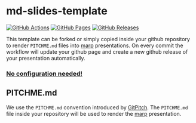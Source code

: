 # md-slides-template

[![GitHub Actions][gh_actions_badge]][gh_actions] [![GitHub Pages][gh_pages_badge]][gh_pages] [![GitHub Releases][gh_releases_badge]][gh_releases]


This template can be forked or simply copied inside your github repository to render `PITCHME.md` files into [marp](https://marp.app) presentations. On every commit the workflow will update your github page and create a new github release of your presentation automatically.

### [No configuration needed!](/ivoputzer/md-slides-template/blob/master/.github/workflows/md-slides.yml)

## PITCHME.md
We use the `PITCHME.md` convention introduced by [GitPitch](https://gitpitch.com/docs/getting-started/pitchme/). The `PITCHME.md` file inside your repository will be used to render the [marp]() presentation.

[gh_actions]: https://github.com/ivoputzer/md-slides-template/actions
[gh_actions_badge]: https://img.shields.io/github/workflow/status/ivoputzer/md-slides-template/markdown%20slides/master?style=for-the-badge&logo=github

[gh_pages]: https://github.com/ivoputzer/md-slides-template/deployments
[gh_pages_badge]: https://img.shields.io/static/v1?style=for-the-badge&label=page&message=online&color=success&logo=github

[gh_releases]: https://github.com/ivoputzer/md-slides-template/releases
[gh_releases_badge]: https://img.shields.io/github/v/release/ivoputzer/md-slides-template?style=for-the-badge&logo=github
